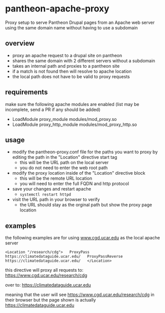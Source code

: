 # pantheon-apache-proxy
Proxy setup to serve Pantheon Drupal pages from an Apache web server using the same domain name without having to use a subdomain


## overview
- proxy an apache request to a drupal site on pantheon
- shares the same domain with 2 different servers without a subdomain 
- takes an internal path and proxies to a pantheon site
- if a match is not found then will resolve to apache location
- the local path does not have to be valid to proxy requests

## requirements
make sure the following apache modules are enabled (list may be incomplete, send a PR if any should be added)
- LoadModule proxy_module modules/mod_proxy.so
- LoadModule proxy_http_module modules/mod_proxy_http.so


## usage
- modify the pantheon-proxy.conf file for the paths you want to proxy by editing the path in the "Location" directive start tag
  - this will be the URL path on the local server
  - you do not need to enter the web root path
- modify the proxy location inside of the "Location" directive block
  - this will be the remote URL location
  - you will need to enter the full FQDN and http protocol
- save your changes and restart apache
  - `systemctl restart httpd`
- visit the URL path in your browser to verify
  - the URL should stay as the orginal path but show the proxy page location


## examples
the following examples are for using www.cgd.ucar.edu as the local apache server

`<Location "/research/cdg">  
	ProxyPass https://climatedataguide.ucar.edu/  
	ProxyPassReverse https://climatedataguide.ucar.edu/  
</Location>`

this directive will proxy all requests to:
https://www.cgd.ucar.edu/research/cdg

over to:
https://climatedataguide.ucar.edu

meaning that the user will see https://www.cgd.ucar.edu/research/cdg in their browser but the page shown is actually https://climatedataguide.ucar.edu